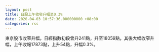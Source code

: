 ```yaml
---
layout: post
title: 日股上午收窄升幅至0.3%
date: 2020-04-03 10:57:36.000000000 +08:00
categories: rss
---
```


東京股市收窄升幅，日經指數初段曾升241點，升至18059點，其後大幅收窄升幅，上午收報17873點，上升54點，升幅0.3%。

